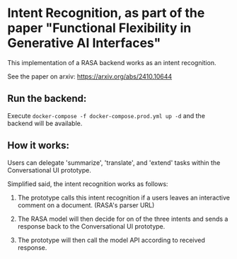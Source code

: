 # Intent Recognition, as part of the paper "Functional Flexibility in Generative AI Interfaces"

This implementation of a RASA backend works as an intent recognition. 

See the paper on arxiv: https://arxiv.org/abs/2410.10644

## Run the backend:

Execute `docker-compose -f docker-compose.prod.yml up -d` and the backend will be available. 

## How it works: 

Users can delegate 'summarize', 'translate', and 'extend' tasks within the Conversational UI prototype. 

Simplified said, the intent recognition works as follows:

1. The prototype calls this intent recognition if a users leaves an interactive comment on a document. (RASA's parser URL) 

2. The RASA model will then decide for on of the three intents and sends a response back to the Conversational UI prototype. 

3. The prototype will then call the model API according to received response. 


